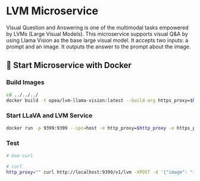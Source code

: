 # LVM Microservice

Visual Question and Answering is one of the multimodal tasks empowered by LVMs (Large Visual Models). This microservice supports visual Q&A by using Llama Vision as the base large visual model. It accepts two inputs: a prompt and an image. It outputs the answer to the prompt about the image.


## 🚀 Start Microservice with Docker

### Build Images

```bash
cd ../../../
docker build -t opea/lvm-llama-vision:latest --build-arg https_proxy=$https_proxy --build-arg http_proxy=$http_proxy -f comps/lvms/llama-vision/Dockerfile .
```

### Start LLaVA and LVM Service

```bash
docker run -p 9399:9399 --ipc=host -e http_proxy=$http_proxy -e https_proxy=$https_proxy -e LLAMA_VISION_MODEL_ID="/mnt/models/Llama-3.2-11B-Vision-Instruct" opea/lvm-llava-svc:latest
```

### Test

```bash
# Use curl

# curl
http_proxy="" curl http://localhost:9399/v1/lvm -XPOST -d '{"image": "iVBORw0KGgoAAAANSUhEUgAAAAoAAAAKCAYAAACNMs+9AAAAFUlEQVR42mP8/5+hnoEIwDiqkL4KAcT9GO0U4BxoAAAAAElFTkSuQmCC", "prompt":"What is this?"}' -H 'Content-Type: application/json'
